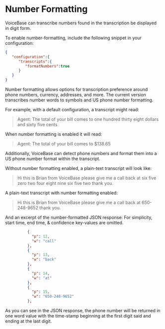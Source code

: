 # Number Formatting

VoiceBase can transcribe numbers found in the transcription be displayed in digit form.

To enable number-formatting, include the following snippet in your configuration:

```json
{  
   "configuration":{  
      "transcripts":{  
         "formatNumbers":true
      }
   }
}
```

Number formatting allows options for transcription preference around phone numbers, currency, addresses, and more. The current version transcribes number words to symbols and US phone number formatting.

For example, with a default configuration, a transcript might read:

>Agent: The total of your bill comes to one hundred thirty eight dollars and sixty five cents

When number formatting is enabled it will read:

>Agent: The total of your bill comes to $138.65

Additionally, VoiceBase can detect phone numbers and format them into a US phone number format within the transcript.

Without number formatting enabled, a plain-text transcript will look like:

>Hi this is Brian from VoiceBase please give me a call back at six five zero two four eight nine six five two thank you.


A plain-text transcript with number formatting enabled:

>Hi this is Brian from VoiceBase please give me a call back at 650-248-9652 thank you.

And an excerpt of the number-formatted JSON response:
For simplicity, start time, end time, & confidence key-values are omitted.
```json
          {
            "p": 12,
            "w": "call"
          },
          {
            "p": 13,
            "w": "back"
          },
          {
            "p": 14,
            "w": "at"
          },
          {
            "p": 15,
            "w": "650-248-9652"
          },
```
As you can see in the JSON response, the phone number will be returned in one word value with the time-stamp beginning at the first digit said and ending at the last digit.
